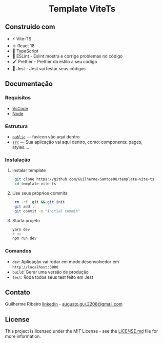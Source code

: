 <div id="top"></div>
<!--

<!-- PROJECT LOGO -->
<br />
<div align="">
  <a href="https://github.com/othneildrew/Best-README-Template">
</a>

  <h1 align="center">Template ViteTs</h3>
</div>

<!-- ABOUT THE PROJECT -->
## Construido com
- ⚡ Vite-TS
- ⚛️ React 18
- 👑 TypeScript
- 🔎 ESLint - Eslint mostra e corrige problemas no código
- 🖌 Prettier - Prettier da estilo a seu código
- 🔨 Jest - Jest vai testar seus códigos

<!-- GETTING STARTED -->

## Documentação

### Requisitos
- [VsCode](https://code.visualstudio.com/download)
- [Node](https://nodejs.org/en/download/)

### Estrutura
- [`public`](./public) —  favicon vão aqui dentro<br>
- [`src`](./src) — Sua aplicação vai aqui dentro, como: components: pages, styles....

### Instalação
1. Instalar template
   ```sh
    git clone https://github.com/Guilherme-Santos08/template-vite-ts
    cd template-vite-ts
   ```
2. Use seus próprios commits
   ```sh
    rm -rf .git && git init
    git add .
    git commit -m "Initial commit"
   ```
3. Starta projeto
   ```sh
   yarn dev
   # ou
   npm run dev
   ```
   
  ### Comandos

- `dev`: Aplicação vai rodar em modo desenvolvedor em `http://localhost:3000`
- `build`: Gerar uma versão de produção
- `test`: Roda todos seus test feito em Jest

<!-- CONTACT -->
## Contato

Guilherme Ribeiro [linkedin](https://www.linkedin.com/in/guilherme-ribeiro08/) - augusto.gui.2208@gmail.com

<!-- LICENSE -->
## License
This project is licensed under the MIT License - see the [LICENSE.md](LICENSE.md) file for more information.
  
  
<!-- ACKNOWLEDGMENTS -->
